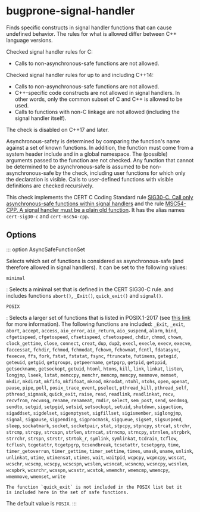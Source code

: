 # bugprone-signal-handler

Finds specific constructs in signal handler functions that can cause
undefined behavior. The rules for what is allowed differ between C++
language versions.

Checked signal handler rules for C:

- Calls to non-asynchronous-safe functions are not allowed.

Checked signal handler rules for up to and including C++14:

- Calls to non-asynchronous-safe functions are not allowed.
- C++-specific code constructs are not allowed in signal handlers. In
  other words, only the common subset of C and C++ is allowed to be
  used.
- Calls to functions with non-C linkage are not allowed (including the
  signal handler itself).

The check is disabled on C++17 and later.

Asynchronous-safety is determined by comparing the function\'s name
against a set of known functions. In addition, the function must come
from a system header include and in a global namespace. The (possible)
arguments passed to the function are not checked. Any function that
cannot be determined to be asynchronous-safe is assumed to be
non-asynchronous-safe by the check, including user functions for which
only the declaration is visible. Calls to user-defined functions with
visible definitions are checked recursively.

This check implements the CERT C Coding Standard rule [SIG30-C. Call
only asynchronous-safe functions within signal
handlers](https://www.securecoding.cert.org/confluence/display/c/SIG30-C.+Call+only+asynchronous-safe+functions+within+signal+handlers)
and the rule [MSC54-CPP. A signal handler must be a plain old
function](https://wiki.sei.cmu.edu/confluence/display/cplusplus/MSC54-CPP.+A+signal+handler+must+be+a+plain+old+function).
It has the alias names `cert-sig30-c` and `cert-msc54-cpp`.

## Options

::: option
AsyncSafeFunctionSet

Selects which set of functions is considered as asynchronous-safe (and
therefore allowed in signal handlers). It can be set to the following
values:

`minimal`

: Selects a minimal set that is defined in the CERT SIG30-C rule. and
includes functions `abort()`, `_Exit()`, `quick_exit()` and
`signal()`.

`POSIX`

: Selects a larger set of functions that is listed in POSIX.1-2017
(see [this
link](https://pubs.opengroup.org/onlinepubs/9699919799/functions/V2_chap02.html#tag_15_04_03)
for more information). The following functions are included:
`_Exit`, `_exit`, `abort`, `accept`, `access`, `aio_error`,
`aio_return`, `aio_suspend`, `alarm`, `bind`, `cfgetispeed`,
`cfgetospeed`, `cfsetispeed`, `cfsetospeed`, `chdir`, `chmod`,
`chown`, `clock_gettime`, `close`, `connect`, `creat`, `dup`,
`dup2`, `execl`, `execle`, `execv`, `execve`, `faccessat`, `fchdir`,
`fchmod`, `fchmodat`, `fchown`, `fchownat`, `fcntl`, `fdatasync`,
`fexecve`, `ffs`, `fork`, `fstat`, `fstatat`, `fsync`, `ftruncate`,
`futimens`, `getegid`, `geteuid`, `getgid`, `getgroups`,
`getpeername`, `getpgrp`, `getpid`, `getppid`, `getsockname`,
`getsockopt`, `getuid`, `htonl`, `htons`, `kill`, `link`, `linkat`,
`listen`, `longjmp`, `lseek`, `lstat`, `memccpy`, `memchr`,
`memcmp`, `memcpy`, `memmove`, `memset`, `mkdir`, `mkdirat`,
`mkfifo`, `mkfifoat`, `mknod`, `mknodat`, `ntohl`, `ntohs`, `open`,
`openat`, `pause`, `pipe`, `poll`, `posix_trace_event`, `pselect`,
`pthread_kill`, `pthread_self`, `pthread_sigmask`, `quick_exit`,
`raise`, `read`, `readlink`, `readlinkat`, `recv`, `recvfrom`,
`recvmsg`, `rename`, `renameat`, `rmdir`, `select`, `sem_post`,
`send`, `sendmsg`, `sendto`, `setgid`, `setpgid`, `setsid`,
`setsockopt`, `setuid`, `shutdown`, `sigaction`, `sigaddset`,
`sigdelset`, `sigemptyset`, `sigfillset`, `sigismember`,
`siglongjmp`, `signal`, `sigpause`, `sigpending`, `sigprocmask`,
`sigqueue`, `sigset`, `sigsuspend`, `sleep`, `sockatmark`, `socket`,
`socketpair`, `stat`, `stpcpy`, `stpncpy`, `strcat`, `strchr`,
`strcmp`, `strcpy`, `strcspn`, `strlen`, `strncat`, `strncmp`,
`strncpy`, `strnlen`, `strpbrk`, `strrchr`, `strspn`, `strstr`,
`strtok_r`, `symlink`, `symlinkat`, `tcdrain`, `tcflow`, `tcflush`,
`tcgetattr`, `tcgetpgrp`, `tcsendbreak`, `tcsetattr`, `tcsetpgrp`,
`time`, `timer_getoverrun`, `timer_gettime`, `timer_settime`,
`times`, `umask`, `uname`, `unlink`, `unlinkat`, `utime`,
`utimensat`, `utimes`, `wait`, `waitpid`, `wcpcpy`, `wcpncpy`,
`wcscat`, `wcschr`, `wcscmp`, `wcscpy`, `wcscspn`, `wcslen`,
`wcsncat`, `wcsncmp`, `wcsncpy`, `wcsnlen`, `wcspbrk`, `wcsrchr`,
`wcsspn`, `wcsstr`, `wcstok`, `wmemchr`, `wmemcmp`, `wmemcpy`,
`wmemmove`, `wmemset`, `write`

    The function `quick_exit` is not included in the POSIX list but it
    is included here in the set of safe functions.

The default value is `POSIX`.
:::
